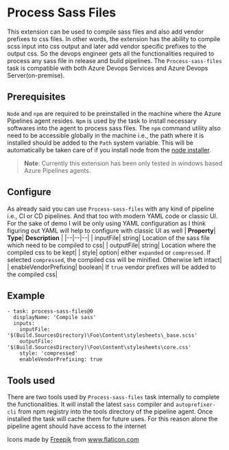 # Process Sass Files

This extension can be used to compile sass files and also add vendor prefixes to css files. In other words, the extension has the ability to compile scss input into css output and later add vendor specific prefixes to the output css. So the devops engineer gets all the functionalities required to process any sass file in release and build pipelines. The `Process-sass-files` task is compatible with both Azure Devops Services and Azure Devops Server(on-premise). 

## Prerequisites

`Node` and `npm` are required to be preinstalled in the machine where the Azure Pipelines agent resides. `Npm` is used by the task to install necessary softwares into the agent to process sass files. The `npm` command utility also need to be accessible globally in the machine i.e., the path where it is installed should be added to the `Path` system variable. This will be automatically be taken care of if you install node from the [node installer](https://nodejs.org/en/download/).

> **Note**: Currently this extension has been only tested in windows based Azure Pipelines agents.

## Configure

As already said you can use `Process-sass-files` with any kind of pipeline i.e., CI or CD pipelines. And that too with modern YAML code or classic UI. For the sake of demo I will be only using YAML configuration as I think figuring out YAML will help to configure with classic UI as well
|  **Property**|  **Type**| **Description** |
|--|--|--|
|  inputFile|  string|  Location of the sass file which need to be compiled to css|
|  outputFile|  string|  Location where the compiled css to be kept|
|  style|  option|  either `expanded` or `compressed`. If selected `compressed`, the compiled css will be minified. Otherwise left intact|
|  enableVendorPrefixing|  boolean|  If `true` vendor prefixes will be added to the compiled css|

## Example

```
- task: process-sass-files@0
  displayName: 'Compile sass'
  inputs:
    inputFile: '$(Build.SourcesDirectory)\Foo\Content\stylesheets\_base.scss'
    outputFile: '$(Build.SourcesDirectory)\Foo\Content\stylesheets\core.css'
    style: 'compressed'
    enableVendorPrefixing: true
```
## Tools used
 There are two tools used by `Process-sass-files` task internally to complete the functionalities. It will install the latest `sass` compiler and `autoprefixer-cli` from npm registry into the tools directory of the pipeline agent. Once installed the task will cache them for future uses. For this reason alone the pipeline agent should have access to the internet

<div>Icons made by <a href="https://www.freepik.com" title="Freepik">Freepik</a> from <a href="https://www.flaticon.com/" title="Flaticon">www.flaticon.com</a></div>
